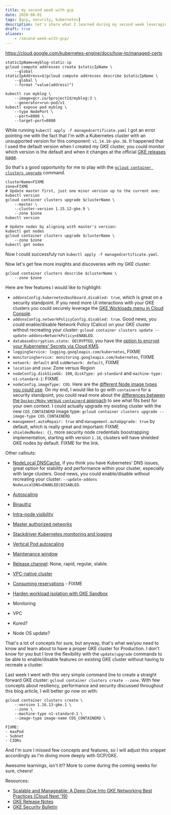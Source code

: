 ```yaml
---
title: my second week with gcp
date: 2020-08-01
tags: [gcp, security, kubernetes]
description: let's share what I learned during my second week leveraging gcp, focused on gke
draft: true
aliases:
    - /second-week-with-gcp/
---
```

https://cloud.google.com/kubernetes-engine/docs/how-to/managed-certs

```
staticIpName=myblog-static-ip
gcloud compute addresses create $staticIpName \
    --global
staticIpAddress=$(gcloud compute addresses describe $staticIpName \
    --global \
    --format "value(address)")
```

```
kubectl run myblog \
    --image=gcr.io/$projectId/myblog:3 \
    --generator=run-pod/v1
kubectl expose pod myblog \
    --type NodePort \
    --port=8080 \
    --target-port=8080
```

While running `kubectl apply -f managedcertificate.yaml` I got an error pointing me with the fact that I'm with a Kubernetes cluster with an unsupported version for this component: `v1.14.10-gke.36`. It happened that I used the default version when I created my GKE cluster, you could monitor which version is the default and when it changes at the official [GKE releases page](https://cloud.google.com/kubernetes-engine/docs/release-notes).

So that's a good opportunity for me to play with the [`gcloud container clusters upgrade`](https://cloud.google.com/kubernetes-engine/docs/how-to/upgrading-a-cluster) command.
```
clusterName=FIXME
zone=FIXME
# Update master first, just one minor version up to the current one:
kubectl version
gcloud container clusters upgrade $clusterName \
    --master \
    --cluster-version 1.15.12-gke.9 \
    --zone $zone
kubectl version

# Update nodes by aligning with master's version:
kubectl get nodes
gcloud container clusters upgrade $clusterName \
    --zone $zone
kubectl get nodes
```

Now I could successfuly run `kubectl apply -f managedcertificate.yaml`.

Now let's get few more insights and discoveries with my GKE cluster:
```
gcloud container clusters describe $clusterName \
    --zone $zone
```

Here are few features I would like to highlight:
- `addonsConfig.kubernetesDashboard.disabled: true`, which is great on a security standpoint. If you need more UI interactions with your GKE clusters you could securely leverage the [GKE Workloads menu in Cloud Console](https://cloud.google.com/kubernetes-engine/docs/how-to/deploying-workloads-overview#console).
- `addonsConfig.networkPolicyConfig.disabled: true`. Good news, you could enable/disable Network Policy (Calico) on your GKE cluster without recreating your cluster: `gcloud container clusters update --update-addons=NetworkPolicy=ENABLED`.
- `databaseEncryption.state: DECRYPTED`, you have the [option to encrypt your Kubernetes' Secrets via Cloud KMS](https://cloud.google.com/kubernetes-engine/docs/how-to/encrypting-secrets).
- `loggingService: logging.googleapis.com/kubernetes`, FIXME
- `monitoringService: monitoring.googleapis.com/kubernetes`, FIXME
- `network: default` and `subNetwork: default`, FIXME
- `location` and `zone`: Zone versus Region
- `nodeConfig.diskSizeGb: 100`, `diskType: pd-standard` and `machine-type: n1-standard-1`: FIXME
- `nodeConfig.imageType: COS`. Here are the [different Node image types you could use](https://cloud.google.com/kubernetes-engine/docs/how-to/node-images). On my end, I would like to go with `containerd` for a security standpoint, you could read more about the [differences between the `Docker/Moby` versus `containerd` approach](https://cloud.google.com/kubernetes-engine/docs/concepts/using-containerd) to see what fits best for your own context. I could actually upgrade my existing cluster with the new `COS_CONTAINERD` image type: `gcloud container clusters upgrade --image-type COS_CONTAINERD`
- `management.autoRepair: true` and `management.autoUpgrade: true` by default, which is really great and important: FIXME
- `shieldedNodes: {}`, more security node credentials boostrapping implementation, starting with version `1.18`, clusters will have shielded GKE nodes by default. FIXME for the link.

Other callouts:
- [NodeLocal DNSCache](https://cloud.google.com/kubernetes-engine/docs/how-to/nodelocal-dns-cache), if you think you have Kubernetes' DNS issues, great option for stability and performance within your cluster, especially with large clusters. Good news, you could enable/disable without recreating your cluster: `--update-addons NodeLocalDNS=ENABLED|DISABLED`.
- [Autoscaling]()
- [Binauthz]()
- [Intra-node visibility](https://cloud.google.com/kubernetes-engine/docs/how-to/intranode-visibility)
- [Master authorized networks]()
- [Stackdriver Kubernetes monitoring and logging]()
- [Vertical Pod autoscaling]()
- [Maintenance window]()
- [Release channel](): None, rapid, regular, stable.
- [VPC-native cluster](https://cloud.google.com/kubernetes-engine/docs/how-to/alias-ips)
- [Consuming reservations](https://cloud.google.com/kubernetes-engine/docs/how-to/consuming-reservations) - FIXME
- [Harden workload isolation with GKE Sandbox](https://cloud.google.com/kubernetes-engine/docs/how-to/sandbox-pods)

- Monitoring
- VPC
- Kured?
- Node OS update?

That's a lot of concepts for sure, but anyway, that's what we/you need to know and learn about to have a proper GKE cluster for Production. I don't know for you but I love the flexibility with the `update|upgrade` commands to be able to enable/disable features on existing GKE cluster without having to recreate a cluster.

Last week I went with this very simple command line to create a straight forward GKE cluster: `gcloud container clusters create --zone`. With few concepts about resiliency, performance and security discussed throughout this blog article, I will better go now on with:
```
gcloud container clusters create \
    --version 1.16.13-gke.1 \
    --zone \
    --machine-type n1-standard-1 \
    --image-type image-name COS_CONTAINERD \

FIXME:
- maxPod
- Subnet
- CIDRs
```
And I'm sure I missed few concepts and features, so I will adjust this snippet accordingly as I'm diving more deeply with GCP/GKE.

Awesome learnings, isn't it!? More to come during the coming weeks for sure, cheers!

Resources:
- [Scalable and Manageable: A Deep-Dive Into GKE Networking Best Practices (Cloud Next '19)](https://www.youtube.com/watch?v=fI-5LkBDap8)
- [GKE Release Notes](https://cloud.google.com/kubernetes-engine/docs/release-notes)
- [GKE Security Bulletin](https://cloud.google.com/kubernetes-engine/docs/security-bulletins)